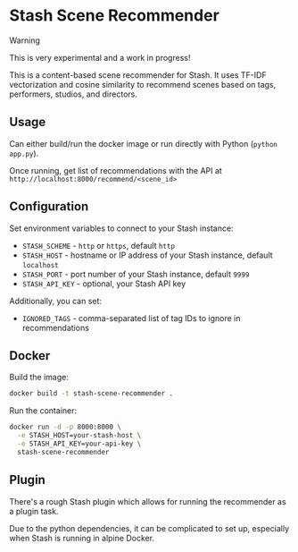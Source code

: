 # Stash Scene Recommender

> [!WARNING]
> This is very experimental and a work in progress!

This is a content-based scene recommender for Stash. It uses TF-IDF vectorization and cosine similarity to recommend scenes based on tags, performers, studios, and directors.

## Usage

Can either build/run the docker image or run directly with Python (`python app.py`).

Once running, get list of recommendations with the API at `http://localhost:8000/recommend/<scene_id>`

## Configuration

Set environment variables to connect to your Stash instance:
- `STASH_SCHEME` - `http` or `https`, default `http`
- `STASH_HOST` - hostname or IP address of your Stash instance, default `localhost`
- `STASH_PORT` - port number of your Stash instance, default `9999`
- `STASH_API_KEY` - optional, your Stash API key

Additionally, you can set:
- `IGNORED_TAGS` - comma-separated list of tag IDs to ignore in recommendations

## Docker
Build the image:
```bash
docker build -t stash-scene-recommender .
```
Run the container:
```bash
docker run -d -p 8000:8000 \
  -e STASH_HOST=your-stash-host \
  -e STASH_API_KEY=your-api-key \
  stash-scene-recommender
```

## Plugin

There's a rough Stash plugin which allows for running the recommender as a plugin task.

Due to the python dependencies, it can be complicated to set up, especially when Stash is running in alpine Docker.

